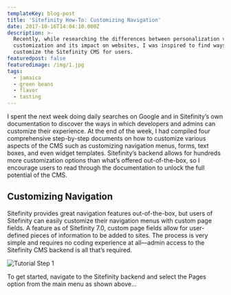 ```yaml
---
templateKey: blog-post
title: 'Sitefinity How-To: Customizing Navigation'
date: 2017-10-16T14:04:10.000Z
description: >-
  Recently, while researching the differences between personalization vs.
  customization and its impact on websites, I was inspired to find ways to
  customize the Sitefinity CMS for users.
featuredpost: false
featuredimage: /img/1.jpg
tags:
  - jamaica
  - green beans
  - flavor
  - tasting
---
```

I spent the next week doing daily searches on Google and in Sitefinity’s own documentation to discover the ways in which developers and admins can customize their experience. At the end of the week, I had compiled four comprehensive step-by-step documents on how to customize various aspects of the CMS such as customizing navigation menus, forms, text boxes, and even widget templates. Sitefinity’s backend allows for hundreds more customization options than what’s offered out-of-the-box, so I encourage users to read through the documentation to unlock the full potential of the CMS.

## Customizing Navigation

Sitefinity provides great navigation features out-of-the-box, but users of Sitefinity can easily customize their navigation menus with custom page fields. A feature as of Sitefinity 7.0, custom page fields allow for user-defined pieces of information to be added to sites. The process is very simple and requires no coding experience at all—admin access to the Sitefinity CMS backend is all that’s required.

![Tutorial Step 1](/img/0.jpg "Tutorial Step 1")

To get started, navigate to the Sitefinity backend and select the Pages option from the main menu as shown above...
